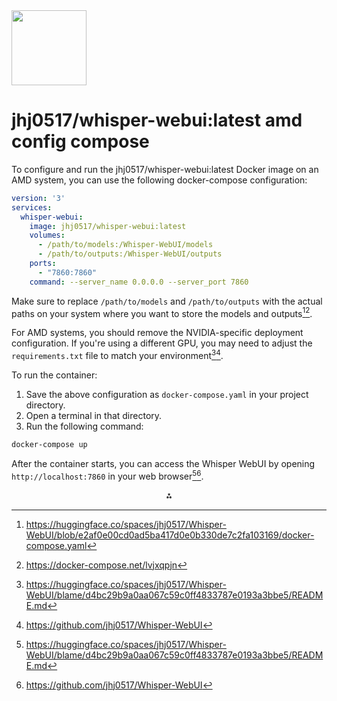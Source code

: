 <img src="https://r2cdn.perplexity.ai/pplx-full-logo-primary-dark%402x.png" class="logo" width="120"/>

# jhj0517/whisper-webui:latest amd config compose

To configure and run the jhj0517/whisper-webui:latest Docker image on an AMD system, you can use the following docker-compose configuration:

```yaml
version: '3'
services:
  whisper-webui:
    image: jhj0517/whisper-webui:latest
    volumes:
      - /path/to/models:/Whisper-WebUI/models
      - /path/to/outputs:/Whisper-WebUI/outputs
    ports:
      - "7860:7860"
    command: --server_name 0.0.0.0 --server_port 7860
```

Make sure to replace `/path/to/models` and `/path/to/outputs` with the actual paths on your system where you want to store the models and outputs[^1][^4].

For AMD systems, you should remove the NVIDIA-specific deployment configuration. If you're using a different GPU, you may need to adjust the `requirements.txt` file to match your environment[^2][^3].

To run the container:

1. Save the above configuration as `docker-compose.yaml` in your project directory.
2. Open a terminal in that directory.
3. Run the following command:
```bash
docker-compose up
```

After the container starts, you can access the Whisper WebUI by opening `http://localhost:7860` in your web browser[^2][^3].

<div style="text-align: center">⁂</div>

[^1]: https://huggingface.co/spaces/jhj0517/Whisper-WebUI/blob/e2af0e00cd0ad5ba417d0e0b330de7c2fa103169/docker-compose.yaml

[^2]: https://huggingface.co/spaces/jhj0517/Whisper-WebUI/blame/d4bc29b9a0aa067c59c0ff4833787e0193a3bbe5/README.md

[^3]: https://github.com/jhj0517/Whisper-WebUI

[^4]: https://docker-compose.net/lvjxqpjn

[^5]: https://github.com/jhj0517/Whisper-WebUI/blob/master/docker-compose.yaml

[^6]: https://hub.docker.com/r/jhj0517/whisper-webui

[^7]: https://colab.research.google.com/github/jhj0517/Whisper-WebUI/blob/master/notebook/whisper-webui.ipynb

[^8]: https://www.reddit.com/r/artificial/comments/11kreit/introducing_whisper_webui_easy_subtitle_generator/

